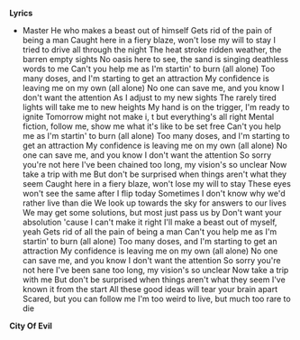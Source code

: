 **Lyrics**

+ Master
He who makes a beast out of himself
Gets rid of the pain of being a man
Caught here in a fiery blaze, won't lose my will to stay
I tried to drive all through the night
The heat stroke ridden weather, the barren empty sights
No oasis here to see, the sand is singing deathless words to me
Can't you help me as I'm startin' to burn (all alone)
Too many doses, and I'm starting to get an attraction
My confidence is leaving me on my own (all alone)
No one can save me, and you know I don't want the attention
As I adjust to my new sights
The rarely tired lights will take me to new heights
My hand is on the trigger, I'm ready to ignite
Tomorrow might not make i, t but everything's all right
Mental fiction, follow me, show me what it's like to be set free
Can't you help me as I'm startin' to burn (all alone)
Too many doses, and I'm starting to get an attraction
My confidence is leaving me on my own (all alone)
No one can save me, and you know I don't want the attention
So sorry you're not here
I've been chained too long, my vision's so unclear
Now take a trip with me
But don't be surprised when things aren't what they seem
Caught here in a fiery blaze, won't lose my will to stay
These eyes won't see the same after I flip today
Sometimes I don't know why we'd rather live than die
We look up towards the sky for answers to our lives
We may get some solutions, but most just pass us by
Don't want your absolution 'cause I can't make it right
I'll make a beast out of myself, yeah
Gets rid of all the pain of being a man
Can't you help me as I'm startin' to burn (all alone)
Too many doses, and I'm starting to get an attraction
My confidence is leaving me on my own (all alone)
No one can save me, and you know I don't want the attention
So sorry you're not here
I've been sane too long, my vision's so unclear
Now take a trip with me
But don't be surprised when things aren't what they seem
I've known it from the start
All these good ideas will tear your brain apart
Scared, but you can follow me
I'm too weird to live, but much too rare to die

**City Of Evil**
